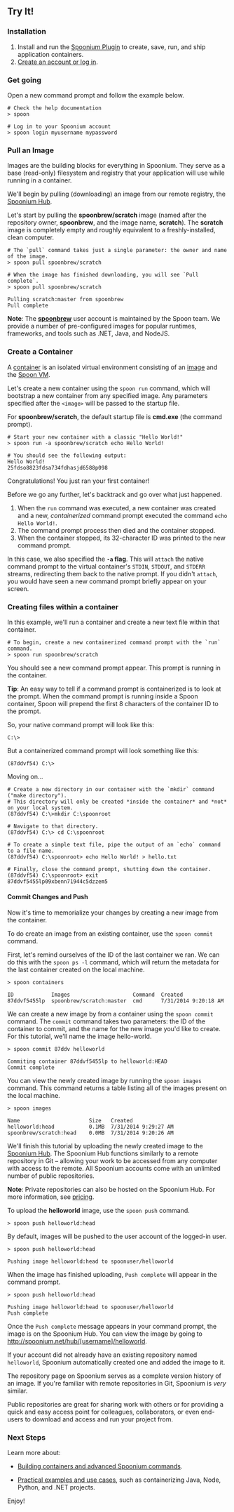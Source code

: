 ## Try It!

### Installation

1. Install and run the [Spoonium Plugin](http://start.spoon.net/install) to create, save, run, and ship application containers.
2. [Create an account or log in](http://spoon.net/sso/spoonium.net/login).

### Get going

Open a new command prompt and follow the example below.

	# Check the help documentation
	> spoon
	
	# Log in to your Spoonium account
	> spoon login myusername mypassword

### Pull an  Image

Images are the building blocks for everything in Spoonium. They serve as a base (read-only) filesystem and registry that your application will use while running in a container.

We'll begin by pulling (downloading) an image from our remote registry, the [Spoonium Hub](http://spoonium.net/hub).

Let's start by pulling the **spoonbrew/scratch** image (named after the repository owner, **spoonbrew**, and the image name, **scratch**). The **scratch** image is completely empty and roughly equivalent to a freshly-installed, clean computer. 

```
# The `pull` command takes just a single parameter: the owner and name of the image.
> spoon pull spoonbrew/scratch

# When the image has finished downloading, you will see `Pull complete`.
> spoon pull spoonbrew/scratch

Pulling scratch:master from spoonbrew
Pull complete
```

**Note**: The **[spoonbrew](http://spoonium.net/hub/spoonbrew)** user account is maintained by the Spoon team. We provide a number of pre-configured images for popular runtimes, frameworks, and tools such as .NET, Java, and NodeJS. 

### Create a Container

A [container](http://spoonium.net/docs/about#Containers) is an isolated virtual environment consisting of an [image](http://spoonium.net/docs/about#Images) and the [Spoon VM](http://spoonium.net/docs/about#virtual+machine).

Let's create a new container using the `spoon run` command, which will bootstrap a new container from any specified image. Any parameters specified after the `<image>` will be passed to the startup file. 

For **spoonbrew/scratch**, the default startup file is **cmd.exe** (the command prompt). 

```
# Start your new container with a classic "Hello World!"
> spoon run -a spoonbrew/scratch echo Hello World!

# You should see the following output: 
Hello World! 
25fdso8823fdsa734fdhasjd6588p098
```

Congratulations! You just ran your first container! 

Before we go any further, let's backtrack and go over what just happened.

1. When the `run` command was executed, a new container was created and a new, *containerized* command prompt executed the command `echo Hello World!`.
2. The command prompt process then died and the container stopped.
3. When the container stopped, its 32-character ID was printed to the new command prompt.

In this case, we also specified the **`-a` flag**. This will `attach` the native command prompt to the virtual container's `STDIN`, `STDOUT`, and `STDERR` streams, redirecting them back to the native prompt. If you didn't `attach`, you would have seen a new command prompt briefly appear on your screen.

### Creating files within a container

In this example, we'll run a container and create a new text file within that container. 

```
# To begin, create a new containerized command prompt with the `run` command.
> spoon run spoonbrew/scratch
```

You should see a new command prompt appear. This prompt is running in the container. 

**Tip**: An easy way to tell if a command prompt is containerized is to look at the prompt. When the command prompt is running inside a Spoon container, Spoon will prepend the first 8 characters of the container ID to the prompt.

So, your native command prompt will look like this:

	C:\>

But a containerized command prompt will look something like this: 

	(87ddvf54) C:\>

Moving on...


```
# Create a new directory in our container with the `mkdir` command ("make directory").
# This directory will only be created *inside the container* and *not* on your local system. 
(87ddvf54) C:\>mkdir C:\spoonroot
```

```
# Navigate to that directory. 
(87ddvf54) C:\> cd C:\spoonroot

# To create a simple text file, pipe the output of an `echo` command to a file name.
(87ddvf54) C:\spoonroot> echo Hello World! > hello.txt
```


```
# Finally, close the command prompt, shutting down the container. 
(87ddvf54) C:\spoonroot> exit
87ddvf5455lp09xbenn71944c5dzzem5
```

#### Commit Changes and Push

Now it's time to memorialize your changes by creating a new image from the container.

To do create an image from an existing container, use the `spoon commit` command. 

First, let's remind ourselves of the ID of the last container we ran. We can do this with the `spoon ps -l` command, which will return the metadata for the last container created on the local machine.

	> spoon containers
	
	ID            Images                    Command  Created
	87ddvf5455lp  spoonbrew/scratch:master  cmd      7/31/2014 9:20:18 AM

We can create a new image by from a container using the `spoon commit` command. The `commit` command takes two parameters: the ID of the container to commit, and the name for the new image you'd like to create. For this tutorial, we'll name the image hello-world.

	> spoon commit 87ddv helloworld
	
	Commiting container 87ddvf5455lp to helloworld:HEAD
	Commit complete

You can view the newly created image by running the `spoon images` command. This command returns a table listing all of the images present on the local machine.

	> spoon images
	
	Name                      Size   Created
	helloworld:head 		  0.1MB  7/31/2014 9:29:27 AM
	spoonbrew/scratch:head 	  0.0MB  7/31/2014 9:20:26 AM

We'll finish this tutorial by uploading the newly created image to the [Spoonium Hub](http://spoonium.net/hub). The Spoonium Hub functions similarly to a remote repository in Git – allowing your work to be accessed from any computer with access to the remote. All Spoonium accounts come with an unlimited number of public repositories. 

**Note**: Private repositories can also be hosted on the Spoonium Hub. For more information, see [pricing](http://spoonium.net/pricing). 

To upload the **helloworld** image, use the `spoon push` command. 

	> spoon push helloworld:head

By default, images will be pushed to the user account of the logged-in user. 

	> spoon push helloworld:head
	
	Pushing image helloworld:head to spoonuser/helloworld

When the image has finished uploading, `Push complete` will appear in the command prompt. 

	> spoon push helloworld:head
	
	Pushing image helloworld:head to spoonuser/helloworld
	Push complete

Once the `Push complete` message appears in your command prompt, the image is on the Spoonium Hub. You can view the image by going to http://spoonium.net/hub/[username]/helloworld. 

If your account did not already have an existing repository named `helloworld`, Spoonium automatically created one and added the image to it.

The repository page on Spoonium serves as a complete version history of an image. If you're familiar with remote repositories in Git, Spoonium is *very* similar. 

Public repositories are great for sharing work with others or for providing a quick and easy access point for colleagues, collaborators, or even end-users to download and access and run your project from. 

### Next Steps 

Learn more about:

- [Building containers and advanced Spoonium commands](/docs/build).

- [Practical examples and use cases](/docs/samples), such as containerizing Java, Node, Python, and .NET projects. 

Enjoy!